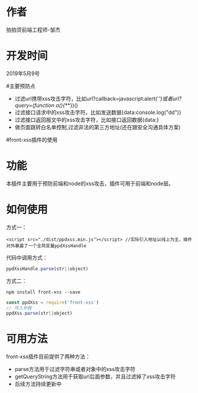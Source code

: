# 作者
拍拍贷前端工程师-邹杰

# 开发时间
2019年5月9号

#主要预防点

 - 过滤url携带xss攻击字符，比如url?callback=javascript:alert('*')或者url?query=(function a(){***})()
 - 过滤接口请求中的xss攻击字符，比如发送数据{data:console.log("dd")}
 - 过滤接口返回报文中的xss攻击字符，比如接口返回数据{data:<script type="text/javascript">****</script>}
 - 做页面跳转白名单控制,过滤非法的第三方地址(还在跟安全沟通具体方案)

#front-xss插件的使用

# 功能

本插件主要用于预防前端和node的xss攻击，插件可用于前端和node层。


# 如何使用

方式一：

```
<script src="./dist/ppdxss.min.js"></script> //实际引入地址以线上为主，插件对外暴露了一个全局变量ppdXssHandle
```

代码中调用方式：

```js
ppdXssHandle.parse(str||object)
```


方式二：

```
npm install front-xss --save
```

```js
const ppdXss = require('front-xss')
// 传入参数
ppdXss.parse(str||object)
```


# 可用方法

front-xss插件目前提供了两种方法：

 - parse方法用于过滤字符串或者对象中的xss攻击字符
 - getQueryString方法用于获取url后面参数，并且过滤掉了xss攻击字符
 - 后续方法持续更新中